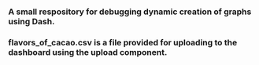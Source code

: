 ### A small respository for debugging dynamic creation of graphs using Dash.
### flavors_of_cacao.csv is a file provided for uploading to the dashboard using the upload component.
